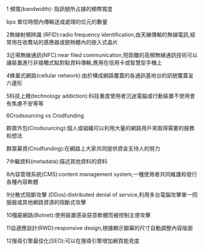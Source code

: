 1 頻寬(bandwidth): 指訊號所占據的頻帶寬度

bps 單位時間內傳輸送或處理的位元的數量
   
2無線射頻辨識 (RFID):radio frequency identification,由天線傳輸的無線電訊,經常用在收費站的感應器或銃物體內的嵌入式晶片

3近場無線通訊(NFC):near filed communication,短距離的高頻無線通訊技術可以讓裝置進行非接觸式點對點資料傳輸,應用在信用卡或智慧型手機上

4蜂巢式網路(cellular network):由於構成網路覆蓋的各通訊基地台的訊號覆蓋呈六邊形

5科技上癮(technology addiction):科技重度使用者沉迷電腦或行動裝置不使用會有焦慮不安等等

6Crodsourcing vs Crodfunding

群眾外包(Crodsourcing):個人或組織可以利用大量的網路用戶來取得需要的服務和想法

群眾募資(Crodfunding):在網路上大家共同提供資金支持人的努力

7中繼資料(metadata):描述其他資料的資料

8內容管理系統(CMS):content management system,一種使用者共同維護和發行各種內容軟體 

9分散式阻斷攻擊 (DDos):distributed denial  of service,利用多台電腦攻擊單一伺服器或其他網路資源的阻斷式攻擊

10殭屍網路(Botnet):使用裝置感染惡意軟體而被控制主使攻擊

11自適應設計(RWD):responsive design,根據顯示銀幕的尺寸自動調整內容版面

12搜尋引擎最佳化(SEO):可以在搜尋引擎增加網頁能見度

